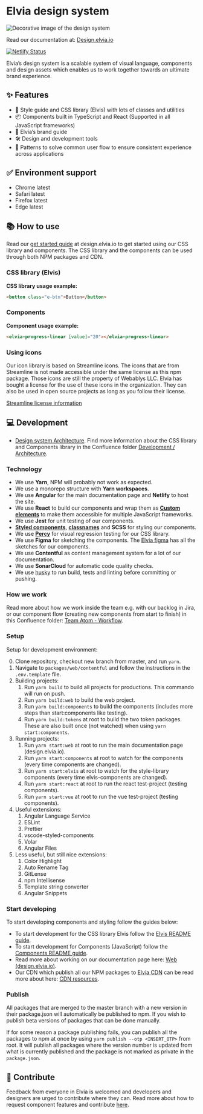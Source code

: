 # Elvia design system

![Decorative image of the design system](https://design.elvia.io/assets/HomeIllustration.png)

Read our documentation at: [Design.elvia.io](https://design.elvia.io/)

[![Netlify Status](https://api.netlify.com/api/v1/badges/a7c263fb-8570-458d-8d9e-4fb84fbb2f8e/deploy-status)](https://app.netlify.com/sites/elvis-designsystem/deploys)

Elvia’s design system is a scalable system of visual language, components and design assets which enables us
to work together towards an ultimate brand experience.

## ✨ Features

- 🌈 Style guide and CSS library (Elvis) with lots of classes and utilities
- 📦 Components built in TypeScript and React (Supported in all JavaScript frameworks)
- 💚 Elvia’s brand guide
- 🛠 Design and development tools
- 📑 Patterns to solve common user flow to ensure consistent experience across applications

## ✅ Environment support

- Chrome latest
- Safari latest
- Firefox latest
- Edge latest

## 📚 How to use

Read our [get started guide](https://design.elvia.io/about/get-started) at design.elvia.io to get started
using our CSS library and components. The CSS library and the components can be used through both NPM packages
and CDN.

### CSS library (Elvis)

**CSS library usage example:**

```html
<button class="e-btn">Button</button>
```

### Components

**Component usage example:**

```html
<elvia-progress-linear [value]="20"></elvia-progress-linear>
```

### Using icons

Our icon library is based on Streamline icons. The icons that are from Streamline is not made accessible under
the same license as this npm package. Those icons are still the property of Webablys LLC. Elvia has bought a
license for the use of these icons in the organization. They can also be used in open source projects as long
as you follow their license.

[Streamline license information](https://help.streamlineicons.com/license-premium)

## 💻 Development

- [Design system Architecture](https://elvia.atlassian.net/wiki/spaces/TEAMATOM/pages/64486539701/Designsystem+v2).
  Find more information about the CSS library and Components library in the Confluence folder
  [Development / Architecture](https://elvia.atlassian.net/wiki/spaces/TEAMATOM/pages/309562041/Utvikling+og+arkitektur).

### Technology

- We use **Yarn**, NPM will probably not work as expected.
- We use a monorepo structure with **Yarn workspaces**.
- We use **Angular** for the main documentation page and **Netlify** to host the site.
- We use **React** to build our components and wrap them as
  **[Custom elements](https://developer.mozilla.org/en-US/docs/Web/Web_Components/Using_custom_elements)** to
  make them accessible for multiple JavaScript frameworks.
- We use **Jest** for unit testing of our components.
- **[Styled components](https://styled-components.com/)**,
  **[classnames](https://www.npmjs.com/package/classnames)** and **SCSS** for styling our components.
- We use **[Percy](https://percy.io/)** for visual regression testing for our CSS library.
- We use **Figma** for sketching the components. The
  [Elvia figma](https://www.figma.com/files/880078299274452916/project/5995782/%F0%9F%92%9A-Designsystemet?fuid=911220117114249697)
  has all the sketches for our components.
- We use **Contentful** as content management system for a lot of our documentation.
- We use **SonarCloud** for automatic code quality checks.
- We use [husky](https://www.npmjs.com/package/husky) to run build, tests and linting before committing or
  pushing.

### How we work

Read more about how we work inside the team e.g. with our backlog in Jira, or our component flow (creating new
components from start to finish) in this Confluence folder:
[Team Atom - Workflow](https://elvia.atlassian.net/wiki/spaces/TEAMATOM/pages/64486736397/Arbeidsflyt).

### Setup

Setup for development environment:

0. Clone repository, checkout new branch from master, and run `yarn`.
1. Navigate to `packages/web/contentful` and follow the instructions in the `.env.template` file.
2. Building projects:
   1. Run `yarn build` to build all projects for productions. This commando will run on push.
   1. Run `yarn build:web` to build the web project.
   1. Run `yarn build:components` to build the components (includes more steps than start:components like
      testing).
   1. Run `yarn build:tokens` at root to build the two token packages. These are also built once (not watched)
      when using `yarn start:components`.
3. Running projects:
   1. Run `yarn start:web` at root to run the main documentation page (design.elvia.io).
   2. Run `yarn start:components` at root to watch for the components (every time components are changed).
   3. Run `yarn start:elvis` at root to watch for the style-library components (every time elvis-components
      are changed).
   4. Run `yarn start:react` at root to run the react test-project (testing components).
   5. Run `yarn start:vue` at root to run the vue test-project (testing components).
4. Useful extensions:
   1. Angular Language Service
   2. ESLint
   3. Prettier
   4. vscode-styled-components
   5. Volar
   6. Angular Files
5. Less useful, but still nice extensions:
   1. Color Highlight
   2. Auto Rename Tag
   3. GitLense
   4. npm Intellisense
   5. Template string converter
   6. Angular Snippets

### Start developing

To start developing components and styling follow the guides below:

- To start development for the CSS library Elvis follow the
  [Elvis README guide](https://github.com/3lvia/designsystem/blob/master/packages/elvis/README.md).
- To start development for Components (JavaScript) follow the
  [Components README guide](https://github.com/3lvia/designsystem/blob/master/packages/components/README.md).
- Read more about working on our documentation page here:
  [Web (design.elvia.io)](https://github.com/3lvia/designsystem/blob/master/packages/web/README.md).
- Our CDN which publish all our NPM packages to [Elvia CDN](https://cdn.elvia.io/) can be read more about
  here: [CDN resources](https://elvia.atlassian.net/wiki/spaces/TEAMATOM/pages/64471957894/CDN+-+Ressurser).

### Publish

All packages that are merged to the master branch with a new version in their package.json will automatically
be published to npm. If you wish to publish beta versions of packages that can be done manually.

If for some reason a package publishing fails, you can publish all the packages to npm at once by using
`yarn publish --otp <INSERT_OTP>` from root. It will publish all packages where the version number is updated
from what is currently published and the package is not marked as private in the `package.json`.

## 🤝 Contribute

Feedback from everyone in Elvia is welcomed and developers and designers are urged to contribute where they
can. Read more about how to request component features and contribute
[here](https://design.elvia.io/about/contribute).
